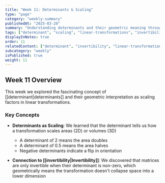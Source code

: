 ```yaml
---
title: "Week 11: Determinants & Scaling"
type: "page"
category: "weekly-summary"
publishedAt: "2025-03-28"
summary: "Understanding determinants and their geometric meaning through scaling"
tags: ["determinant", "scaling", "linear-transformations", "invertibility"]
displayInNotes: true
order: 11
relatedContent: ["determinant", "invertibility", "linear-transformations"]
subcategory: "weekly"
isPublished: true
weight: 11
---
```


## Week 11 Overview

This week we explored the fascinating concept of [[determinant|determinants]] and their geometric interpretation as scaling factors in linear transformations.

### Key Concepts

- **Determinants as Scaling**: We learned that the determinant tells us how a transformation scales areas (2D) or volumes (3D)
  - A determinant of 2 means the area doubles
  - A determinant of 0.5 means the area halves
  - Negative determinants indicate a flip in orientation

- **Connection to [[invertibility|Invertibility]]**: We discovered that matrices are only invertible when their determinant is non-zero, which geometrically means the transformation doesn't collapse space into a lower dimension

